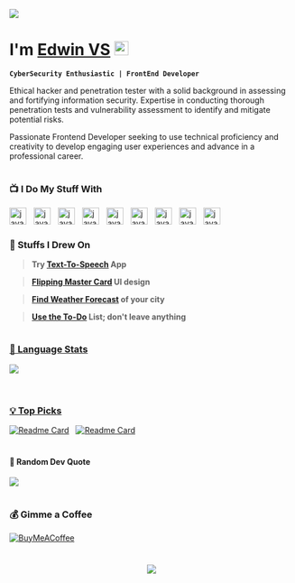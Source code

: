 <a href="https://edwiix.github.io/edwiix/"> <img src="https://raw.githubusercontent.com/sagar-viradiya/sagar-viradiya/master/resources/banner.png"/> </a>

# I'm [Edwin VS](https://edwiix.github.io/edwiix/) <a href="https://edwiix.github.io/edwiix/"><img src="https://media.giphy.com/media/hvRJCLFzcasrR4ia7z/giphy.gif" width="25px"></a>

**` CyberSecurity Enthusiastic | FrontEnd Developer `**

Ethical hacker and penetration tester with a solid background in assessing and fortifying information security. Expertise in conducting thorough penetration tests and vulnerability assessment to identify and mitigate potential risks. <br>

Passionate Frontend Developer seeking to use technical proficiency and creativity to develop engaging user experiences and advance in a professional career.
<br>

#
### 📺 I Do My Stuff With
<img align="left" alt="java" width="30px" style="padding-right:10px;" src="https://cdn.jsdelivr.net/gh/devicons/devicon/icons/vscode/vscode-original.svg"/>
<img align="left" alt="java" width="30px" style="padding-right:10px;" src="https://cdn.jsdelivr.net/gh/devicons/devicon/icons/html5/html5-original.svg"/>
<img align="left" alt="java" width="30px" style="padding-right:10px;" src="https://cdn.jsdelivr.net/gh/devicons/devicon/icons/css3/css3-original.svg"/>
<img align="left" alt="java" width="30px" style="padding-right:10px;" src="https://cdn.jsdelivr.net/gh/devicons/devicon/icons/javascript/javascript-original.svg"/>
<img align="left" alt="java" width="30px" style="padding-right:10px;" src="https://cdn.jsdelivr.net/gh/devicons/devicon/icons/mysql/mysql-original.svg"/>
<img align="left" alt="java" width="30px" style="padding-right:10px;" src="https://upload.wikimedia.org/wikipedia/commons/thumb/1/18/ISO_C%2B%2B_Logo.svg/612px-ISO_C%2B%2B_Logo.svg.png"/>
<img align="left" alt="java" width="30px" style="padding-right:10px;" src="https://asset.brandfetch.io/idHnSFcYKj/idj4y8Dz-_.png?updated=1708434765578"/>
<img align="left" alt="java" width="30px" style="padding-right:10px;" src="https://asset.brandfetch.io/idFlREP4Jj/idsR5UInMm.png?updated=1703996789225"/>
<img align="left" alt="java" width="30px" style="padding-right:10px;" src="https://asset.brandfetch.io/idhVb0hxyJ/idhaay5QTH.svg?updated=1708441618575"/>
<br>

#
### 🧸 Stuffs I Drew On
> **Try [Text-To-Speech](https://edwiix.github.io/TextToSpeech/) App <a href="https://edwiix.github.io/TextToSpeech/"/>**

> **Flipping [Master Card](https://edwiix.github.io/MasterCard-FlipFlop/) UI design <a href="https://edwiix.github.io/MasterCard-FlipFlop/">**

> **Find [Weather Forecast](https://edwiix.github.io/WeatherCheck/) of your city <a href="https://edwiix.github.io/WeatherCheck/">**

> **Use the [To-Do](https://edwiix.github.io/To-Do-List/) List; don't leave anything <a href="https://edwiix.github.io/To-Do-List/"/>**

#
### 🚀 Language Stats
![](https://github-readme-stats.vercel.app/api/top-langs/?username=edwiix&theme=gotham&hide_border=false&include_all_commits=false&count_private=false&layout=compact) <br>
<br>

#
### 💡 Top Picks
[![Readme Card](https://github-readme-stats.vercel.app/api/pin/?username=edwiix&repo=To-Do-List&theme=gotham&hide_border=false)](https://github.com/edwiix/To-Do-List)
&nbsp;
[![Readme Card](https://github-readme-stats.vercel.app/api/pin/?username=edwiix&repo=WeatherCheck&theme=gotham&hide_border=false)](https://github.com/edwiix/WeatherCheck)

#
#### 💸 Random Dev Quote 
![](https://quotes-github-readme.vercel.app/api?type=horizontal&theme=merko)

#
### 💰 Gimme a Coffee
[![BuyMeACoffee](https://img.shields.io/badge/Buy%20Me%20a%20Coffee-ffdd00?style=for-the-badge&logo=buy-me-a-coffee&logoColor=black)](https://buymeacoffee.com/b4tm4n)
<br>

#
<p align="center">
  <img src="https://capsule-render.vercel.app/api?type=waving&color=gradient&height=60&section=footer"/>
</p>
